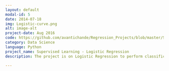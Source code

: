 ```yaml
---
layout: default
modal-id: 5
date: 2014-07-18
img: Logistic-curve.png
alt: image-alt
project-date: Aug 2016
code: https://github.com/avantichande/Regression_Projects/blob/master/Supervised%20Learning%20-%20Logistic%20Regression.ipynb
category: Data Science
language: Python
project_name: Supervised Learning - Logistic Regression
description: The project is on Logistic Regression to perform classification of a data set. It is a data set from a 1974 survey of women by Redbook magazine. Married women were asked if they have had extramarital affairs. The approach on this classification problem was asking the question - Given certain variables for each woman, can we classify them as either having particpated in an affair, or not participated in an affair?

---
```

